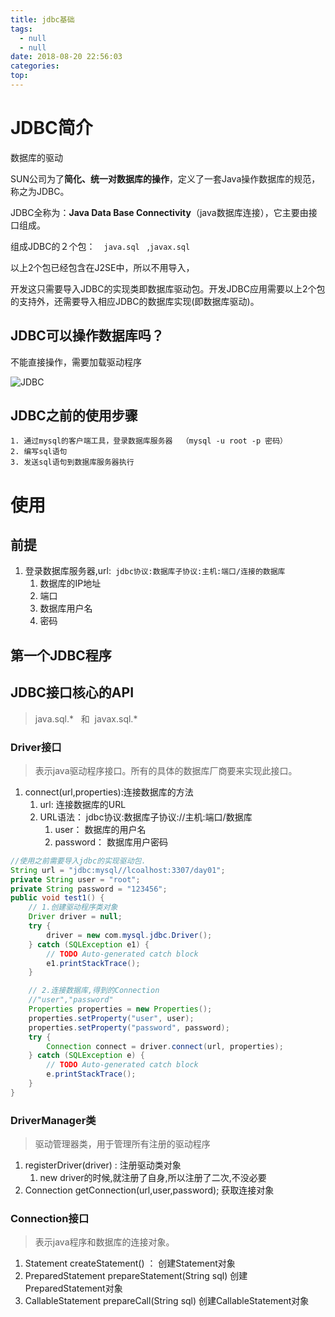 ```yaml
---
title: jdbc基础
tags:
  - null
  - null
date: 2018-08-20 22:56:03
categories:
top:
---
```


# JDBC简介

数据库的驱动

SUN公司为了**简化、统一对数据库的操作**，定义了一套Java操作数据库的规范，称之为JDBC。

JDBC全称为：**Java Data Base Connectivity**（java数据库连接），它主要由接口组成。

组成JDBC的２个包：　`java.sql　`,`javax.sql`

以上2个包已经包含在J2SE中，所以不用导入，

开发这只需要导入JDBC的实现类即数据库驱动包。开发JDBC应用需要以上2个包的支持外，还需要导入相应JDBC的数据库实现(即数据库驱动)。

## JDBC可以操作数据库吗？



<!-- more -->

不能直接操作，需要加载驱动程序

![JDBC](https://raw.githubusercontent.com/sun6145/githubPicture/master/img/jdbc.png)



## JDBC之前的使用步骤

	1. 通过mysql的客户端工具，登录数据库服务器  （mysql -u root -p 密码）
	2. 编写sql语句
	3. 发送sql语句到数据库服务器执行

# 使用

## 前提

1. 登录数据库服务器,url:` jdbc协议:数据库子协议:主机:端口/连接的数据库   `
   1. 数据库的IP地址
   2. 端口
   3. 数据库用户名
   4. 密码

## 第一个JDBC程序



## **JDBC接口核心的API**

> java.sql.*   和  javax.sql.*

### Driver接口

> 表示java驱动程序接口。所有的具体的数据库厂商要来实现此接口。

1. connect(url,properties):连接数据库的方法
   1. url: 连接数据库的URL 
   2. URL语法： jdbc协议:数据库子协议://主机:端口/数据库
      1. user： 数据库的用户名
      2. password： 数据库用户密码

```java
//使用之前需要导入jdbc的实现驱动包.
String url = "jdbc:mysql//lcoalhost:3307/day01";
private String user = "root";
private String password = "123456";
public void test1() {
    // 1.创建驱动程序类对象
    Driver driver = null;
    try {
        driver = new com.mysql.jdbc.Driver();
    } catch (SQLException e1) {
        // TODO Auto-generated catch block
        e1.printStackTrace();
    }

    // 2.连接数据库,得到的Connection
    //"user","password"
    Properties properties = new Properties();
    properties.setProperty("user", user);
    properties.setProperty("password", password);
    try {
        Connection connect = driver.connect(url, properties);
    } catch (SQLException e) {
        // TODO Auto-generated catch block
        e.printStackTrace();
    }
}
```



### DriverManager类

> 驱动管理器类，用于管理所有注册的驱动程序

1. registerDriver(driver)  : 注册驱动类对象
   1. new driver的时候,就注册了自身,所以注册了二次,不没必要
2. Connection getConnection(url,user,password);  获取连接对象

 

### Connection接口

> 表示java程序和数据库的连接对象。

1. Statement createStatement() ： 创建Statement对象
2. PreparedStatement prepareStatement(String sql)  创建PreparedStatement对象
3. CallableStatement prepareCall(String sql) 创建CallableStatement对象